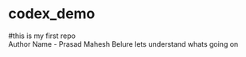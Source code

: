 # codex_demo
#this is my first repo <br> 
Author Name - Prasad Mahesh Belure 
lets understand whats going on 
